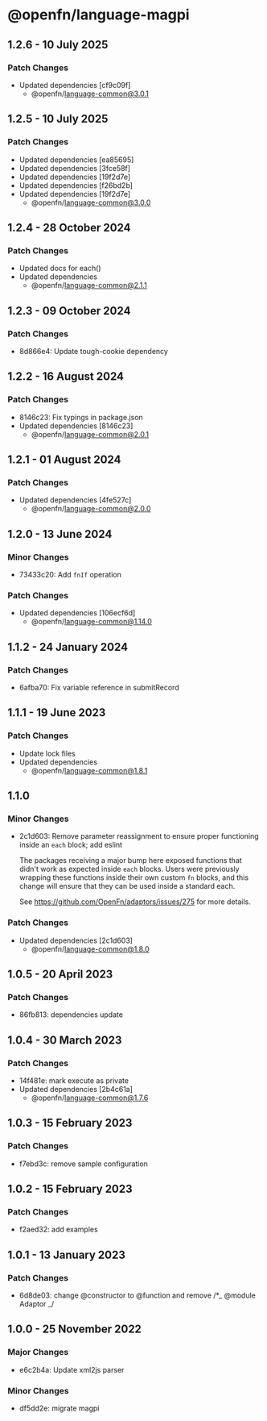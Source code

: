 # @openfn/language-magpi

## 1.2.6 - 10 July 2025

### Patch Changes

- Updated dependencies \[cf9c09f]
  - @openfn/language-common@3.0.1

## 1.2.5 - 10 July 2025

### Patch Changes

- Updated dependencies \[ea85695]
- Updated dependencies \[3fce58f]
- Updated dependencies \[19f2d7e]
- Updated dependencies \[f26bd2b]
- Updated dependencies \[19f2d7e]
  - @openfn/language-common@3.0.0

## 1.2.4 - 28 October 2024

### Patch Changes

- Updated docs for each()
- Updated dependencies
  - @openfn/language-common@2.1.1

## 1.2.3 - 09 October 2024

### Patch Changes

- 8d866e4: Update tough-cookie dependency

## 1.2.2 - 16 August 2024

### Patch Changes

- 8146c23: Fix typings in package.json
- Updated dependencies \[8146c23]
  - @openfn/language-common@2.0.1

## 1.2.1 - 01 August 2024

### Patch Changes

- Updated dependencies \[4fe527c]
  - @openfn/language-common@2.0.0

## 1.2.0 - 13 June 2024

### Minor Changes

- 73433c20: Add `fnIf` operation

### Patch Changes

- Updated dependencies \[106ecf6d]
  - @openfn/language-common@1.14.0

## 1.1.2 - 24 January 2024

### Patch Changes

- 6afba70: Fix variable reference in submitRecord

## 1.1.1 - 19 June 2023

### Patch Changes

- Update lock files
- Updated dependencies
  - @openfn/language-common@1.8.1

## 1.1.0

### Minor Changes

- 2c1d603: Remove parameter reassignment to ensure proper functioning inside an
  `each` block; add eslint

  The packages receiving a major bump here exposed functions that didn't work as
  expected inside `each` blocks. Users were previously wrapping these functions
  inside their own custom `fn` blocks, and this change will ensure that they can
  be used inside a standard each.

  See https://github.com/OpenFn/adaptors/issues/275 for more details.

### Patch Changes

- Updated dependencies \[2c1d603]
  - @openfn/language-common@1.8.0

## 1.0.5 - 20 April 2023

### Patch Changes

- 86fb813: dependencies update

## 1.0.4 - 30 March 2023

### Patch Changes

- 14f481e: mark execute as private
- Updated dependencies \[2b4c61a]
  - @openfn/language-common@1.7.6

## 1.0.3 - 15 February 2023

### Patch Changes

- f7ebd3c: remove sample configuration

## 1.0.2 - 15 February 2023

### Patch Changes

- f2aed32: add examples

## 1.0.1 - 13 January 2023

### Patch Changes

- 6d8de03: change @constructor to @function and remove /\*\_ @module Adaptor \_/

## 1.0.0 - 25 November 2022

### Major Changes

- e6c2b4a: Update xml2js parser

### Minor Changes

- df5dd2e: migrate magpi
